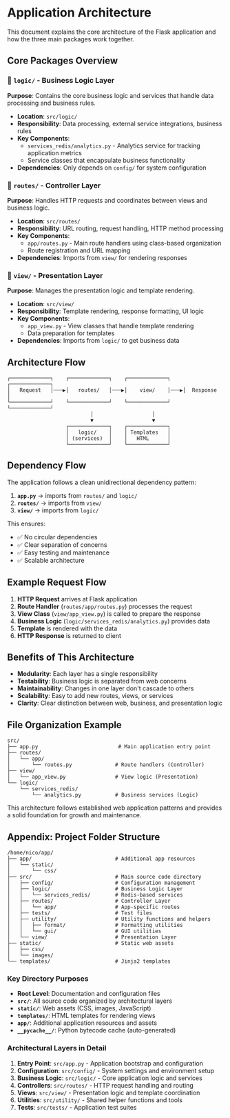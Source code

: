 # Application Architecture

This document explains the core architecture of the Flask application and how the three main packages work together.

## Core Packages Overview

### 📁 `logic/` - Business Logic Layer

**Purpose**: Contains the core business logic and services that handle data processing and business rules.

- **Location**: `src/logic/`
- **Responsibility**: Data processing, external service integrations, business rules
- **Key Components**:
  - `services_redis/analytics.py` - Analytics service for tracking application metrics
  - Service classes that encapsulate business functionality
- **Dependencies**: Only depends on `config/` for system configuration

### 📁 `routes/` - Controller Layer

**Purpose**: Handles HTTP requests and coordinates between views and business logic.

- **Location**: `src/routes/`
- **Responsibility**: URL routing, request handling, HTTP method processing
- **Key Components**:
  - `app/routes.py` - Main route handlers using class-based organization
  - Route registration and URL mapping
- **Dependencies**: Imports from `view/` for rendering responses

### 📁 `view/` - Presentation Layer

**Purpose**: Manages the presentation logic and template rendering.

- **Location**: `src/view/`
- **Responsibility**: Template rendering, response formatting, UI logic
- **Key Components**:
  - `app_view.py` - View classes that handle template rendering
  - Data preparation for templates
- **Dependencies**: Imports from `logic/` to get business data

## Architecture Flow

```text
┌─────────────┐    ┌─────────────┐    ┌─────────────┐    ┌─────────────┐
│   Request   │───▶│   routes/   │───▶│    view/    │───▶│  Response   │
└─────────────┘    └─────────────┘    └─────────────┘    └─────────────┘
                           │                   │
                           ▼                   ▼
                   ┌─────────────┐    ┌─────────────┐
                   │   logic/    │    │ Templates   │
                   │ (services)  │    │   HTML      │
                   └─────────────┘    └─────────────┘
```

## Dependency Flow

The application follows a clean unidirectional dependency pattern:

1. **`app.py`** → imports from `routes/` and `logic/`
2. **`routes/`** → imports from `view/`
3. **`view/`** → imports from `logic/`

This ensures:

- ✅ No circular dependencies
- ✅ Clear separation of concerns
- ✅ Easy testing and maintenance
- ✅ Scalable architecture

## Example Request Flow

1. **HTTP Request** arrives at Flask application
2. **Route Handler** (`routes/app/routes.py`) processes the request
3. **View Class** (`view/app_view.py`) is called to prepare the response
4. **Business Logic** (`logic/services_redis/analytics.py`) provides data
5. **Template** is rendered with the data
6. **HTTP Response** is returned to client

## Benefits of This Architecture

- **Modularity**: Each layer has a single responsibility
- **Testability**: Business logic is separated from web concerns
- **Maintainability**: Changes in one layer don't cascade to others
- **Scalability**: Easy to add new routes, views, or services
- **Clarity**: Clear distinction between web, business, and presentation logic

## File Organization Example

```text
src/
├── app.py                          # Main application entry point
├── routes/
│   └── app/
│       └── routes.py              # Route handlers (Controller)
├── view/
│   └── app_view.py                # View logic (Presentation)
└── logic/
    └── services_redis/
        └── analytics.py           # Business services (Logic)
```

This architecture follows established web application patterns and provides a solid foundation for growth and maintenance.

## Appendix: Project Folder Structure

```text
/home/nico/app/
├── app/                           # Additional app resources
│   └── static/
│       └── css/
├── src/                           # Main source code directory
│   ├── config/                    # Configuration management
│   ├── logic/                     # Business Logic Layer
│   │   └── services_redis/        # Redis-based services
│   ├── routes/                    # Controller Layer
│   │   └── app/                   # App-specific routes
│   ├── tests/                     # Test files
│   ├── utility/                   # Utility functions and helpers
│   │   ├── format/                # Formatting utilities
│   │   └── gui/                   # GUI utilities
│   └── view/                      # Presentation Layer
├── static/                        # Static web assets
│   ├── css/
│   └── images/
└── templates/                     # Jinja2 templates
```

### Key Directory Purposes

- **Root Level**: Documentation and configuration files
- **`src/`**: All source code organized by architectural layers
- **`static/`**: Web assets (CSS, images, JavaScript)
- **`templates/`**: HTML templates for rendering views
- **`app/`**: Additional application resources and assets
- **`__pycache__/`**: Python bytecode cache (auto-generated)

### Architectural Layers in Detail

1. **Entry Point**: `src/app.py` - Application bootstrap and configuration
2. **Configuration**: `src/config/` - System settings and environment setup
3. **Business Logic**: `src/logic/` - Core application logic and services
4. **Controllers**: `src/routes/` - HTTP request handling and routing
5. **Views**: `src/view/` - Presentation logic and template coordination
6. **Utilities**: `src/utility/` - Shared helper functions and tools
7. **Tests**: `src/tests/` - Application test suites